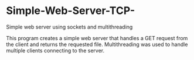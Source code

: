# Simple-Web-Server-TCP-
Simple web server using sockets and multithreading

This program creates a simple web server that handles a GET request from the client and returns the requested file. 
Multithreading was used to handle multiple clients connecting to the server. 
